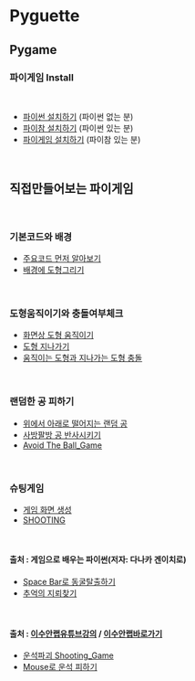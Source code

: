 # Pyguette
## Pygame

### 파이게임 Install

<br>

 + [파이썬 설치하기](./Readme/PyThon.md) (파이썬 없는 분)
 + [파이참 설치하기](./Readme/PytC.md) (파이썬 있는 분)
 + [파이게임 설치하기](./Readme/PyG.md) (파이참 있는 분)

<br>
 
 
##  직접만들어보는 파이게임
 
<br>

### 기본코드와 배경
 
 + [주요코드 먼저 알아보기](./PygamePrac/PygameZero.py)  
 + [배경에 도형그리기](./Readme/README3.md)

<br>

### 도형움직이기와 충돌여부체크

 + [화면상 도형 움직이기](./Readme/PracGame1.md)
 + [도형 지나가기](./Readme/PracGame2.md)
 + [움직이는 도형과 지나가는 도형 충돌](./Readme/PracGame3.md)
 
 <br>
 
 ### 랜덤한 공 피하기
 
 + [위에서 아래로 떨어지는 랜덤 공](./Readme/PracGame4.md)
 + [사방팔방 공 반사시키기](./Readme/PracGame5.md)
 + [Avoid The Ball_Game](./Readme/PracGame6.md)

<br>

 ### 슈팅게임

 + [게임 화면 생성](./Readme/Game_WIndow.md) 
 + [SHOOTING](./Readme/Game_SHOOT.md)
 
<br>

#### 출처 : 게임으로 배우는 파이썬(저자: 다나카 겐이치로)


 + [Space Bar로 동굴탈출하기](./Readme/README5.md)
 + [추억의 지뢰찾기](./Readme/README6.md)

 <br>
 
#### 출처 : [이수안랩유튜브강의](https://www.youtube.com/watch?v=-e_5sOsKqrU&feature=emb_logo)  / [이수안랩바로가기](http://suanlab.com/)
 
 
 + [운석파괴 Shooting_Game](./Readme/README2.md)
 + [Mouse로 운석 피하기](./Readme/README4.md)

 